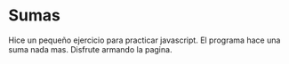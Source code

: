 # Sumas
Hice un pequeño ejercicio para practicar javascript. El programa hace una suma nada mas. Disfrute armando la pagina. 
